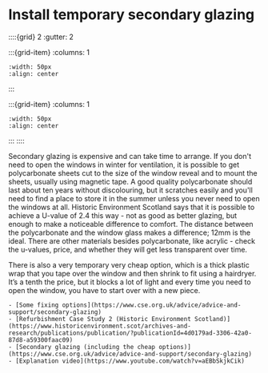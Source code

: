 # Install temporary secondary glazing


::::{grid} 2
:gutter: 2

:::{grid-item}
:columns: 1
```{image} ../images/cost-2.jpg
:width: 50px
:align: center
```
:::

:::{grid-item}
:columns: 1 
```{image} ../images/2-star.jpg
:width: 50px
:align: center
```
:::
::::

Secondary glazing is expensive and can take time to arrange.  If you don't need to open the windows in winter for ventilation, it is possible to get polycarbonate sheets cut to the size of the window reveal and to mount the sheets, usually using magnetic tape.   A good quality polycarbonate should last about ten years without discolouring, but it scratches easily and you'll need to find a place to store it in the summer unless you never need to open the windows at all.  Historic Environment Scotland says that it is possible to achieve a U-value of 2.4 this way - not as good as better glazing, but enough to make a noticeable difference to comfort.   The distance between the polycarbonate and the window glass makes a difference; 12mm is the ideal.  There are other materials besides polycarbonate, like acrylic - check the u-values, price, and whether they will get less transparent over time.

There is also a very temporary very cheap option, which is a thick plastic wrap that you tape over the window and then shrink to fit using a hairdryer.   It’s a tenth the price, but it blocks a lot of light and every time you need to open the window, you have to start over with a new piece.  


```{admonition} More information
- [Some fixing options](https://www.cse.org.uk/advice/advice-and-support/secondary-glazing)
- [Refurbishment Case Study 2 (Historic Environment Scotland)](https://www.historicenvironment.scot/archives-and-research/publications/publication/?publicationId=4d0179ad-3306-42a0-87d8-a59300faac09)
- [Secondary glazing (including the cheap options)](https://www.cse.org.uk/advice/advice-and-support/secondary-glazing)
- [Explanation video](https://www.youtube.com/watch?v=aEBbSkjkCik)
```